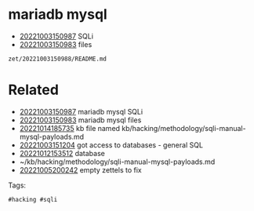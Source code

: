 # mariadb mysql

- [20221003150987](/zet/20221003150987/README.md) SQLi
- [20221003150983](/zet/20221003150983/README.md) files

` zet/20221003150988/README.md `

# Related

- [20221003150987](/zet/20221003150987/README.md) mariadb mysql SQLi
- [20221003150983](/zet/20221003150983/README.md) mariadb mysql files
- [20221014185735](/zet/20221014185735/README.md) kb file named kb/hacking/methodology/sqli-manual-mysql-payloads.md
- [20221003151204](/zet/20221003151204/README.md) got access to databases - general SQL
- [20221012153512](/zet/20221012153512/README.md) database
- ~/kb/hacking/methodology/sqli-manual-mysql-payloads.md
- [20221005200242](/zet/20221005200242/README.md) empty zettels to fix

Tags:

    #hacking #sqli 
